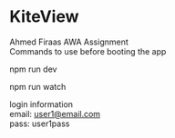 # KiteView
Ahmed Firaas AWA Assignment <br>
Commands to use before booting the app

npm run dev <br>

npm run watch <br>

login  information <br>
email: user1@email.com <br>
pass: user1pass <br>
